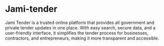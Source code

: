 # Jami-tender
Jami Tender is a trusted online platform that provides all government and private tender updates in one place. With easy search, secure data, and a user-friendly interface, it simplifies the tender process for businesses, contractors, and entrepreneurs, making it more transparent and accessible.
